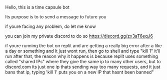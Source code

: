 Hello, this is a time capsule bot

Its purpose is to to send a message to future you

if youre facing any problem, do let me know

you can join my private discord to do so
https://discord.gg/zx3aT6eqJ6


if youre running the bot on replit and are getting a really big error after a like a day or something and it just wont run, then go to shell and type "kill 1"
it'll run after that, the reason why it happens is because replit uses something called "shared IPs" where they give the same ip to many other users, but to discord.com its just one ip thats sending way too many requests, and it just bans that ip, typing 'kill 1' puts you on a new IP that hasnt been banned"
